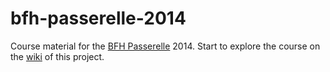 bfh-passerelle-2014
===================

Course material for the [BFH Passerelle](http://www.bfh.ch/en/studies/course_organisation/passerelle_vorkurse/passerelle.html) 2014. Start to explore the course on the [wiki](http://github.com/l00mi/bfh-passerelle-2014/wiki/) of this project.
